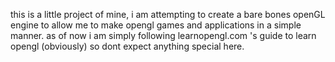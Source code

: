 this is a little project of mine, i am attempting to create a bare bones openGL engine to allow me to make opengl games and applications in a simple manner. as of now i am simply following learnopengl.com 's guide to learn opengl (obviously) so dont expect anything special here.